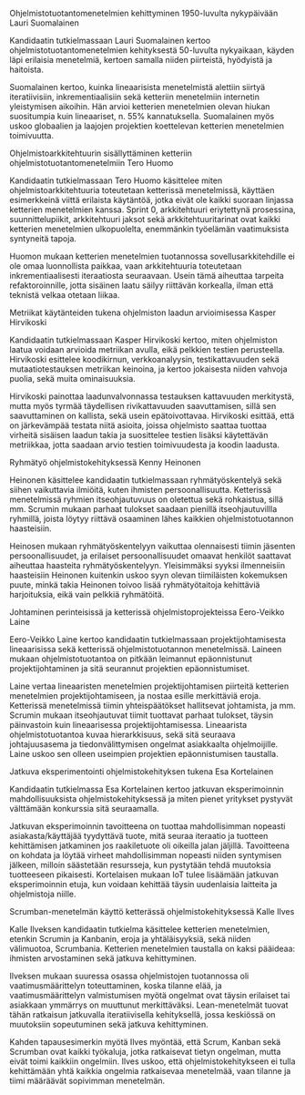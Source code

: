Ohjelmistotuotantomenetelmien kehittyminen 1950-luvulta nykypäivään
Lauri Suomalainen

Kandidaatin tutkielmassaan Lauri Suomalainen kertoo ohjelmistotuotantomenetelmien kehityksestä 50-luvulta nykyaikaan, käyden läpi erilaisia menetelmiä, kertoen samalla niiden piirteistä, hyödyistä ja haitoista.

Suomalainen kertoo, kuinka lineaarisista menetelmistä alettiin siirtyä iteratiivisiin, inkrementiaalisiin sekä ketteriin menetelmiin internetin yleistymisen aikoihin. Hän arvioi ketterien menetelmien olevan hiukan suositumpia kuin lineaariset, n. 55% kannatuksella. Suomalainen myös uskoo globaalien ja laajojen projektien koettelevan ketterien menetelmien toimivuutta.





Ohjelmistoarkkitehtuurin sisällyttäminen ketteriin ohjelmistotuotantomenetelmiin
Tero Huomo

Kandidaatin tutkielmassaan Tero Huomo käsittelee miten ohjelmistoarkkitehtuuria toteutetaan ketterissä menetelmissä, käyttäen esimerkkeinä viittä erilaista käytäntöä, jotka eivät ole kaikki suoraan linjassa ketterien menetelmien kanssa. Sprint 0, arkkitehtuuri eriytettynä prosessina, suunnittelupiikit, arkkitehtuuri jaksot sekä arkkitehtuuritarinat ovat kaikki ketterien menetelmien ulkopuolelta, enemmänkin työelämän vaatimuksista syntyneitä tapoja.

Huomon mukaan ketterien menetelmien tuotannossa sovellusarkkitehdille ei ole omaa luonnollista paikkaa, vaan arkkitehtuuria toteutetaan inkrementiaalisesti iteraatiosta seuraavaan. Usein tämä aiheuttaa tarpeita refaktoroinnille, jotta sisäinen laatu säilyy riittävän korkealla, ilman että teknistä velkaa otetaan liikaa.





Metriikat käytänteiden tukena ohjelmiston laadun arvioimisessa
Kasper Hirvikoski

Kandidaatin tutkielmassaan Kasper Hirvikoski kertoo, miten ohjelmiston laatua voidaan arvioida metriikan avulla, eikä pelkkien testien perusteella. Hirvikoski esittelee koodikirnun, verkkoanalyysin, testikattavuuden sekä mutaatiotestauksen metriikan keinoina, ja kertoo jokaisesta niiden vahvoja puolia, sekä muita ominaisuuksia.

Hirvikoski painottaa laadunvalvonnassa testauksen kattavuuden merkitystä, mutta myös tyrmää täydellisen rivikattavuuden saavuttamisen, sillä sen saavuttaminen on kallista, sekä usein epätoivottavaa. Hirvikoski esittää, että on järkevämpää testata niitä asioita, joissa ohjelmisto saattaa tuottaa virheitä sisäisen laadun takia ja suosittelee testien lisäksi käytettävän metriikkaa, jotta saadaan arvio testien toimivuudesta ja koodin laadusta.





Ryhmätyö ohjelmistokehityksessä
Kenny Heinonen

Heinonen käsittelee kandidaatin tutkielmassaan ryhmätyöskentelyä sekä siihen vaikuttavia ilmiöitä, kuten ihmisten persoonallisuutta. Ketterissä menetelmissä ryhmien itseohjautuvuus on oletettua sekä rohkaistua, sillä mm. Scrumin mukaan parhaat tulokset saadaan pienillä itseohjautuvillla ryhmillä, joista löytyy riittävä osaaminen lähes kaikkien ohjelmistotuotannon haasteisiin.

Heinosen mukaan ryhmätyöskentelyyn vaikuttaa olennaisesti tiimin jäsenten persoonallisuudet, ja erilaiset persoonallisuudet omaavat henkilöt saattavat aiheuttaa haasteita ryhmätyöskentelyyn. Yleisimmäksi syyksi ilmenneisiin haasteisiin Heinonen kuitenkin uskoo syyn olevan tiimiläisten kokemuksen puute, minkä takia Heinonen toivoo lisää ryhmätyötaitoja kehittäviä harjoituksia, eikä vain pelkkiä ryhmätöitä.





Johtaminen perinteisissä ja ketterissä ohjelmistoprojekteissa
Eero-­Veikko Laine

Eero-Veikko Laine kertoo kandidaatin tutkielmassaan projektijohtamisesta lineaarisissa sekä ketterissä ohjelmistotuotannon menetelmissä. Laineen mukaan ohjelmistotuotantoa on pitkään leimannut epäonnistunut projektijohtaminen ja sitä seurannut projektien epäonnistumiset.

Laine vertaa lineaaristen menetelmien projektijohtamisen piirteitä ketterien menetelmien projektijohtamiseen, ja nostaa esille merkittäviä eroja. Ketterissä menetelmissä tiimin yhteispäätökset hallitsevat johtamista, ja mm. Scrumin mukaan itseohjautuvat tiimit tuottavat parhaat tulokset, täysin päinvastoin kuin lineaarisessa projektijohtamisessa. Lineaarista ohjelmistotuotantoa kuvaa hierarkkisuus, sekä sitä seuraava johtajuusasema ja tiedonvälittymisen ongelmat asiakkaalta ohjelmoijille. Laine uskoo sen olleen useimpien projektien epäonnistumisen taustalla.





Jatkuva eksperimentointi ohjelmistokehityksen tukena
Esa Kortelainen

Kandidaatin tutkielmassa Esa Kortelainen kertoo jatkuvan eksperimoinnin mahdollisuuksista ohjelmistokehityksessä ja miten pienet yritykset pystyvät välttämään konkurssia sitä seuraamalla.

Jatkuvan eksperimoinnin tavoitteena on tuottaa mahdollisimman nopeasti asiakasta/käyttäjää tyydyttävä tuote, mitä seuraa iteraatio ja tuotteen kehittämisen jatkaminen jos raakiletuote oli oikeilla jalan jäljillä. Tavoitteena on kohdata ja löytää virheet mahdollisimman nopeasti niiden syntymisen jälkeen, milloin säästetään resursseja, kun pystytään tehdä muutoksia tuotteeseen pikaisesti. Kortelaisen mukaan IoT tulee lisäämään jatkuvan eksperimoinnin etuja, kun voidaan kehittää täysin uudenlaisia laitteita ja ohjelmistoja niille.





Scrumban-menetelmän käyttö ketterässä ohjelmistokehityksessä
Kalle Ilves

Kalle Ilveksen kandidaatin tutkielma käsittelee ketterien menetelmien, etenkin Scrumin ja Kanbanin, eroja ja yhtäläisyyksiä, sekä niiden välimuotoa, Scrumbania. Ketterien menetelmien taustalla on kaksi pääideaa: ihmisten arvostaminen sekä jatkuva kehittyminen.

Ilveksen mukaan suuressa osassa ohjelmistojen tuotannossa oli vaatimusmäärittelyn toteuttaminen, koska tilanne elää, ja vaatimusmäärittelyn valmistumisen myötä ongelmat ovat täysin erilaiset tai asiakkaan ymmärrys on muuttunut merkittäväksi. Lean-menetelmät tuovat tähän ratkaisun jatkuvalla iteratiivisella kehityksellä, jossa keskiössä on muutoksiin sopeutuminen sekä jatkuva kehittyminen.

Kahden tapausesimerkin myötä Ilves myöntää, että Scrum, Kanban sekä Scrumban ovat kaikki työkaluja, jotka ratkaisevat tietyn ongelman, mutta eivät toimi kaikkiin ongelmiin. Ilves uskoo, että ohjelmistokehitykseen ei tulla kehittämään yhtä kaikkia ongelmia ratkaisevaa menetelmää, vaan tilanne ja tiimi määräävät sopivimman menetelmän.

